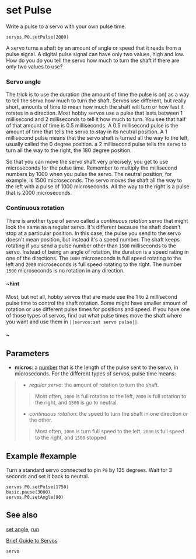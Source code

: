 # set Pulse

Write a pulse to a servo with your own pulse time.

```sig
servos.P0.setPulse(2000)
```

A servo turns a shaft by an amount of angle or speed that it reads from a pulse signal. A digital
pulse signal can have only two values, high and low. How do you do you tell the servo how much
to turn the shaft if there are only two values to use?

### Servo angle

The trick is to use the duration (the amount of time the pulse is on) as a way to tell the servo
how much to turn the shaft. Servos use different, but really short, amounts of time to mean how much the shaft will turn or how fast it rotates in a direction. Most hobby servos use a pulse that lasts between 1 millisecond and 2 milliseconds to tell it how much to turn. You see that half of that amount of time is 0.5 milliseconds. A 0.5 millisecond pulse is the amount of time that tells the servo to stay in its neutral position. A 1 millisecond pulse means that the servo shaft is turned all the way to the left, usually called the 0 degree position. a 2 millisecond pulse tells the servo to turn all the way to the right, the 180 degree position.

So that you can move the servo shaft very precisely, you get to use microseconds for the pulse time. Remember to multiply the millisecond numbers by 1000 when you pulse the servo. The neutral position, for example, is 1500 microseconds. The servo moves the shaft all the way to the left with a pulse of 1000 microseconds. All the way to the right is a pulse that is 2000 microseconds.

### Continuous rotation

There is another type of servo called a _continuous rotation_ servo that might look the same as a regular servo. It's different because the shaft doesn't stop at a particular position. In this case, the pulse you send to the servo doesn't mean position, but instead it's a speed number. The shaft keeps rotating if you send a pulse number other than `1500` milliseconds to the servo. Instead of being an angle of rotation, the duration is a speed rating in one of the directions. The `1000` microseconds is full speed rotating to the left and `2000` microseconds is full speed rotating to the right. The number `1500` microseconds is no rotation in any direction.

#### ~hint

Most, but not all, hobby servos that are made use the 1 to 2 millisecond pulse time to control the shaft rotation. Some might have smaller amount of rotation or use different pulse times for positions and speed. If you have one of those types of servos, find out what pulse times move the shaft where you want and use them in ``||servos:set servo pulse||``.

#### ~

## Parameters

* **micros**: a [number](types/number) that is the length of the pulse sent to the servo, in microseconds. For the different types of servos, pulse time means:
> * _regular servo_: the amount of rotation to turn the shaft.
>>Most often, `1000` is full rotation to the left, `2000` is full rotation to the right, and `1500` is go to neutral.
> * _continuous rotation_: the speed to turn the shaft in one direction or the other.
>>Most often, `1000` is turn full speed to the left, `2000` is full speed to the right, and `1500` stopped.

## Example #example

Turn a standard servo connected to pin `P0` by 135 degrees. Wait for 3 seconds and set it back to neutral.

```blocks
servos.P0.setPulse(1750)
basic.pause(3000)
servos.P0.setAngle(90)
```

## See also

[set angle](/reference/servos/set-angle),
[run](/reference/servos/run)

[Brief Guide to Servos](https://www.kitronik.co.uk/pdf/a-brief-guide-to-servos.pdf)

```package
servo
```
